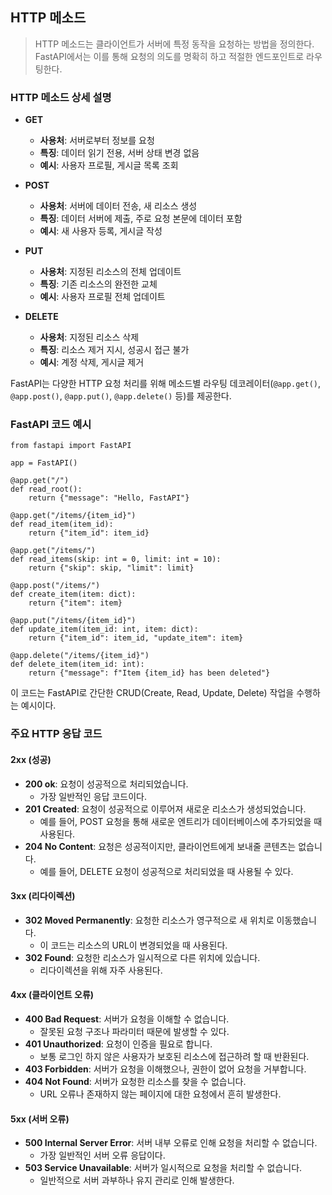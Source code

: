 ## HTTP 메소드
> HTTP 메소드는 클라이언트가 서버에 특정 동작을 요청하는 방법을 정의한다. FastAPI에서는 이를 통해 요청의 의도를 명확히 하고 적절한 엔드포인트로 라우팅한다.

### HTTP 메소드 상세 설명
- **GET**
    * **사용처**: 서버로부터 정보를 요청
    * **특징**: 데이터 읽기 전용, 서버 상태 변경 없음
    * **예시**: 사용자 프로필, 게시글 목록 조회

- **POST**
    * **사용처**: 서버에 데이터 전송, 새 리소스 생성
    * **특징**: 데이터 서버에 제출, 주로 요청 본문에 데이터 포함
    * **예시**: 새 사용자 등록, 게시글 작성

- **PUT**
    * **사용처**: 지정된 리소스의 전체 업데이트
    * **특징**: 기존 리소스의 완전한 교체
    * **예시**: 사용자 프로필 전체 업데이트

- **DELETE**
    * **사용처**: 지정된 리소스 삭제
    * **특징**: 리소스 제거 지시, 성공시 접근 불가
    * **예시**: 계정 삭제, 게시글 제거

FastAPI는 다양한 HTTP 요청 처리를 위해 메소드별 라우팅 데코레이터(`@app.get()`, `@app.post()`, `@app.put()`, `@app.delete()` 등)를 제공한다.

### FastAPI 코드 예시
```
from fastapi import FastAPI

app = FastAPI()

@app.get("/")
def read_root():
    return {"message": "Hello, FastAPI"}

@app.get("/items/{item_id}")
def read_item(item_id):
    return {"item_id": item_id}

@app.get("/items/")
def read_items(skip: int = 0, limit: int = 10):
    return {"skip": skip, "limit": limit}

@app.post("/items/")
def create_item(item: dict):
    return {"item": item}

@app.put("/items/{item_id}")
def update_item(item_id: int, item: dict):
    return {"item_id": item_id, "update_item": item}

@app.delete("/items/{item_id}")
def delete_item(item_id: int):
    return {"message": f"Item {item_id} has been deleted"}
```
이 코드는 FastAPI로 간단한 CRUD(Create, Read, Update, Delete) 작업을 수행하는 예시이다.

### 주요 HTTP 응답 코드

#### 2xx (성공)
- **200 ok**: 요청이 성공적으로 처리되었습니다.
    * 가장 일반적인 응답 코드이다.
- **201 Created**: 요청이 성공적으로 이루어져 새로운 리소스가 생성되었습니다.
    * 예를 들어, POST 요청을 통해 새로운 엔트리가 데이터베이스에 추가되었을 때 사용된다.
- **204 No Content**: 요청은 성공적이지만, 클라이언트에게 보내줄 콘텐츠는 없습니다.
    * 예를 들어, DELETE 요청이 성공적으로 처리되었을 때 사용될 수 있다.

#### 3xx (리다이렉션)
- **302 Moved Permanently**: 요청한 리소스가 영구적으로 새 위치로 이동했습니다.
    * 이 코드는 리소스의 URL이 변경되었을 때 사용된다.
- **302 Found**: 요청한 리소스가 일시적으로 다른 위치에 있습니다.
    * 리다이렉션을 위해 자주 사용된다.

#### 4xx (클라이언트 오류)
- **400 Bad Request**: 서버가 요청을 이해할 수 없습니다.
    * 잘못된 요청 구조나 파라미터 때문에 발생할 수 있다.    
- **401 Unauthorized**: 요청이 인증을 필요로 합니다.
    * 보통 로그인 하지 않은 사용자가 보호된 리소스에 접근하려 할 때 반환된다.
- **403 Forbidden**: 서버가 요청을 이해했으나, 권한이 없어 요청을 거부합니다.
- **404 Not Found**: 서버가 요청한 리소스를 찾을 수 없습니다.
    * URL 오류나 존재하지 않는 페이지에 대한 요청에서 흔히 발생한다.

#### 5xx (서버 오류)
- **500 Internal Server Error**: 서버 내부 오류로 인해 요청을 처리할 수 없습니다.
    * 가장 일반적인 서버 오류 응답이다.
- **503 Service Unavailable**: 서버가 일시적으로 요청을 처리할 수 없습니다.
    * 일반적으로 서버 과부하나 유지 관리로 인해 발생한다.